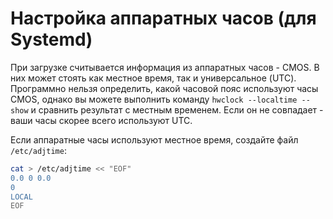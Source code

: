 # Настройка аппаратных часов (для Systemd)

При загрузке считывается информация из аппаратных часов - CMOS. В них может стоять как местное время, так и универсальное (UTC).
Программно нельзя определить, какой часовой пояс используют часы CMOS, однако вы можете выполнить команду `hwclock --localtime --show` и сравнить результат с местным временем. Если он не совпадает - ваши часы скорее всего используют UTC.

Если аппаратные часы используют местное время, создайте файл `/etc/adjtime`:

```bash
cat > /etc/adjtime << "EOF"
0.0 0 0.0
0
LOCAL
EOF
```
